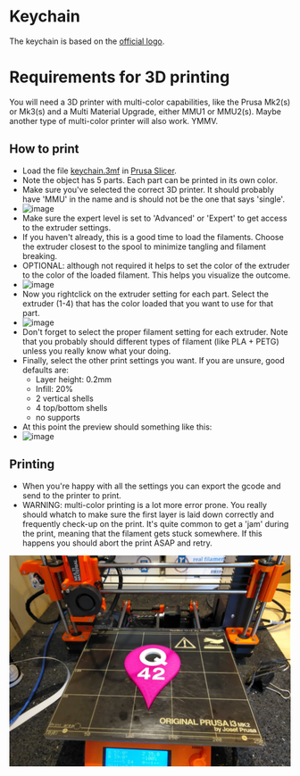 Keychain
========

The keychain is based on the [official logo](https://logo.q42.com/).

Requirements for 3D printing
============================
You will need a 3D printer with multi-color capabilities, like the Prusa Mk2(s) or Mk3(s) and a Multi Material Upgrade, either MMU1 or MMU2(s). Maybe another type of multi-color printer will also work. YMMV.




How to print
------------
 - Load the file [keychain.3mf](keychain.3mf) in [Prusa Slicer](https://www.prusa3d.com/prusaslicer/).
 - Note the object has 5 parts. Each part can be printed in its own color.
 - Make sure you've selected the correct 3D printer. It should probably have 'MMU' in the name and is should not be the one that says 'single'.
 - ![image](https://user-images.githubusercontent.com/461650/125991612-0d7519ef-3cda-45b7-a865-d45d3a3226ee.png)
 - Make sure the expert level is set to 'Advanced' or 'Expert' to get access to the extruder settings.
 - If you haven't already, this is a good time to load the filaments. Choose the extruder closest to the spool to minimize tangling and filament breaking.
 - OPTIONAL: although not required it helps to set the color of the extruder to the color of the loaded filament. This helps you visualize the outcome.
 - ![image](https://user-images.githubusercontent.com/461650/125991829-3cac184b-e7de-4133-8dfb-b65353e06b24.png)
 - Now you rightclick on the extruder setting for each part. Select the extruder (1-4) that has the color loaded that you want to use for that part.
 - ![image](https://user-images.githubusercontent.com/461650/125991912-654f846e-5ced-42fa-a326-c2a322c3121b.png)
 - Don't forget to select the proper filament setting for each extruder. Note that you probably should different types of filament (like PLA + PETG) unless you really know what your doing.
 - Finally, select the other print settings you want. If you are unsure, good defaults are: 
   - Layer height: 0.2mm
   - Infill: 20%
   - 2 vertical shells
   - 4 top/bottom shells
   - no supports
 - At this point the preview should something like this:
 - ![image](https://user-images.githubusercontent.com/461650/125992434-b91e5163-4a5f-4359-879a-02e7e4eeabea.png)


 
Printing
--------
 - When you're happy with all the settings you can export the gcode and send to the printer to print.
 - WARNING: multi-color printing is a lot more error prone. You really should whatch to make sure the first layer is laid down correctly and frequently check-up on the print. It's quite common to get a 'jam' during the print, meaning that the filament gets stuck somewhere. If this happens you should abort the print ASAP and retry. 


![preview](preview.jpg)
